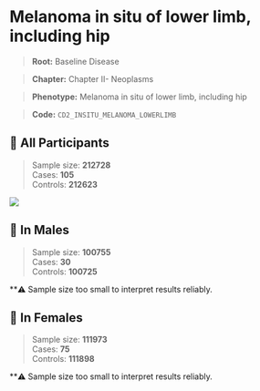 # Melanoma in situ of lower limb, including hip

> **Root:** Baseline Disease  

> **Chapter:** Chapter II- Neoplasms  

> **Phenotype:** Melanoma in situ of lower limb, including hip  

> **Code:** `CD2_INSITU_MELANOMA_LOWERLIMB`

## 🧪 All Participants  
> Sample size: **212728**  
> Cases: **105**  
> Controls: **212623**
<img src="/Disease/Figures/ALL/Incidence/CD2_INSITU_MELANOMA_LOWERLIMB.png"/>
<CsvTable src="/Disease_Data/ALL/Incidence/COX_CD2_INSITU_MELANOMA_LOWERLIMB.csv" label="🔍 View full results" />

## 👨 In Males  
> Sample size: **100755**  
> Cases: **30**  
> Controls: **100725**

**⚠️ Sample size too small to interpret results reliably.


## 👩 In Females  
> Sample size: **111973**  
> Cases: **75**  
> Controls: **111898**

**⚠️ Sample size too small to interpret results reliably.

